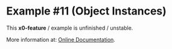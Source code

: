 # Example #11 (Object Instances)

This **x0-feature** / example is unfinished / unstable.

More information at: [Online Documentation](https://docs.webcodex.de/x0/v1.0/appdev-overlay.html#object-instancing).
